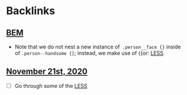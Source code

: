 
# Backlinks
## [BEM](<BEM.md>)
- Note that we do not nest a new instance of` .person__face {}` inside of `.person--handsome {}`; instead, we make use of {{or: [LESS](<LESS.md>)

## [November 21st, 2020](<November 21st, 2020.md>)
- [ ] Go through some of the [LESS](<LESS.md>)

